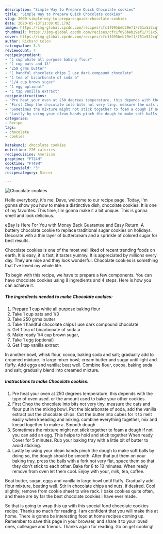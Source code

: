 ```yaml
---
description: "Simple Way to Prepare Quick Chocolate cookies"
title: "Simple Way to Prepare Quick Chocolate cookies"
slug: 2009-simple-way-to-prepare-quick-chocolate-cookies
date: 2020-05-13T11:09:05.179Z
image: https://img-global.cpcdn.com/recipes/cfc1f095beb29ef1/751x532cq70/chocolate-cookies-recipe-main-photo.jpg
thumbnail: https://img-global.cpcdn.com/recipes/cfc1f095beb29ef1/751x532cq70/chocolate-cookies-recipe-main-photo.jpg
cover: https://img-global.cpcdn.com/recipes/cfc1f095beb29ef1/751x532cq70/chocolate-cookies-recipe-main-photo.jpg
author: Richard Colon
ratingvalue: 3.3
reviewcount: 7
recipeingredient:
- "1 cup white all purpose baking flour"
- "1 cup oats and 13"
- "250 grms butter"
- "1 handful chocolate chips I use dark compound chocolate"
- "1 tea of bicarbonate of soda a"
- "1/4 cup brown sugar"
- "1 egg optional"
- "1 tsp vanilla extract"
recipeinstructions:
- "Pre heat your oven at 250 degrees temperature. this depends with the type of oven used. or the amount used to bake your other cookies."
- "First Chop the chocolate into bits not very tiny. measure the oats and flour put in the mixing bowl. Put the bicarbonate of soda, add the vanilla extract put the chocolate chips. Cut the butter into cubes for it to melt easily when kneading and mixing. combine everything together, mix and knead together to make a. Smooth dough."
- "Sometimes the mixture might not stick together to foam a dough if not you can add an egg. This helps to hold and stick together When ready Cover for 5 minutes. Rub your baking tray with a little bit of butter to avoid sticking."
- "Lastly by using your clean hands pinch the dough to make soft balls by doing so, the dough should be smooth. After that put them on your baking tray, press the balls with a fork not very flat, space them so that they don&#39;t stick to each other. Bake for 8 to 10 minutes. When ready remove from oven let them cool. Enjoy with your, milk, tea, coffee."
categories:
- Recipe
tags:
- chocolate
- cookies

katakunci: chocolate cookies 
nutrition: 226 calories
recipecuisine: American
preptime: "PT24M"
cooktime: "PT49M"
recipeyield: "3"
recipecategory: Dinner

---
```



![Chocolate cookies](https://img-global.cpcdn.com/recipes/cfc1f095beb29ef1/751x532cq70/chocolate-cookies-recipe-main-photo.jpg)

Hello everybody, it's me, Dave, welcome to our recipe page. Today, I'm gonna show you how to make a distinctive dish, chocolate cookies. It is one of my favorites. This time, I'm gonna make it a bit unique. This is gonna smell and look delicious.

eBay Is Here For You with Money Back Guarantee and Easy Return. A buttery chocolate cookie to replace traditional sugar cookies on holidays. Decorate with a thin layer of buttercream and a sprinkle of colored sugar for best results.

Chocolate cookies is one of the most well liked of recent trending foods on earth. It is easy, it is fast, it tastes yummy. It is appreciated by millions every day. They are nice and they look wonderful. Chocolate cookies is something that I've loved my whole life.


To begin with this recipe, we have to prepare a few components. You can have chocolate cookies using 8 ingredients and 4 steps. Here is how you can achieve it.

<!--inarticleads1-->

##### The ingredients needed to make Chocolate cookies:

1. Prepare 1 cup white all purpose baking flour
1. Take 1 cup oats and 1/3
1. Take 250 grms butter
1. Take 1 handful chocolate chips I use dark compound chocolate
1. Get 1 tea of bicarbonate of soda a
1. Make ready 1/4 cup brown sugar,
1. Take 1 egg (optional)
1. Get 1 tsp vanilla extract


In another bowl, whisk flour, cocoa, baking soda and salt; gradually add to creamed mixture. In large mixer bowl; cream butter and sugar until light and fluffy. Add eggs and vanilla; beat well. Combine flour, cocoa, baking soda and salt; gradually blend into creamed mixture. 

<!--inarticleads2-->

##### Instructions to make Chocolate cookies:

1. Pre heat your oven at 250 degrees temperature. this depends with the type of oven used. or the amount used to bake your other cookies.
1. First Chop the chocolate into bits not very tiny. measure the oats and flour put in the mixing bowl. Put the bicarbonate of soda, add the vanilla extract put the chocolate chips. Cut the butter into cubes for it to melt easily when kneading and mixing. combine everything together, mix and knead together to make a. Smooth dough.
1. Sometimes the mixture might not stick together to foam a dough if not you can add an egg. This helps to hold and stick together When ready Cover for 5 minutes. Rub your baking tray with a little bit of butter to avoid sticking.
1. Lastly by using your clean hands pinch the dough to make soft balls by doing so, the dough should be smooth. After that put them on your baking tray, press the balls with a fork not very flat, space them so that they don&#39;t stick to each other. Bake for 8 to 10 minutes. When ready remove from oven let them cool. Enjoy with your, milk, tea, coffee.


Beat butter, sugar, eggs and vanilla in large bowl until fluffy. Gradually add flour mixture, beating well. Stir in chocolate chips and nuts, if desired. Cool slightly; remove from cookie sheet to wire rack. I bake cookies quite often, and these are by far the best chocolate cookies i have ever made. 

So that is going to wrap this up with this special food chocolate cookies recipe. Thanks so much for reading. I am confident that you will make this at home. There is gonna be interesting food at home recipes coming up. Remember to save this page in your browser, and share it to your loved ones, colleague and friends. Thanks again for reading. Go on get cooking!

